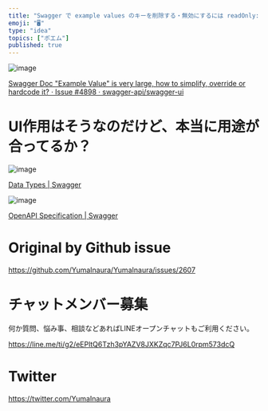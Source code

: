 ```yaml
---
title: "Swagger で example values のキーを削除する・無効にするには readOnly: True 属性をつければ良いらしい？"
emoji: "🖥"
type: "idea"
topics: ["ポエム"]
published: true
---
```


![image](https://user-images.githubusercontent.com/13635059/67152106-610de080-f30b-11e9-937b-9d8f6956d657.png)

[Swagger Doc "Example Value" is very large, how to simplify, override or hardcode it? · Issue #4898 · swagger-api/swagger-ui](https://github.com/swagger-api/swagger-ui/issues/4898)


# UI作用はそうなのだけど、本当に用途が合ってるか？

![image](https://user-images.githubusercontent.com/13635059/67152120-91557f00-f30b-11e9-9d68-01eb91ca603c.png)

[Data Types | Swagger](https://swagger.io/docs/specification/data-models/data-types/)


![image](https://user-images.githubusercontent.com/13635059/67152177-4851fa80-f30c-11e9-9b8a-2bbda47eee4e.png)


[OpenAPI Specification | Swagger](https://swagger.io/specification/)

# Original by Github issue

https://github.com/YumaInaura/YumaInaura/issues/2607








<!-- Update From Qiita API -->

# チャットメンバー募集


何か質問、悩み事、相談などあればLINEオープンチャットもご利用ください。

https://line.me/ti/g2/eEPltQ6Tzh3pYAZV8JXKZqc7PJ6L0rpm573dcQ





# Twitter


https://twitter.com/YumaInaura


<!-- Update From Qiita API -->


